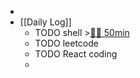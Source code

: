 -
- [[Daily Log]]
	- TODO shell >[🍅🍅 50min](#agenda-pomo://?t=f-1687071567742-1500%2Cf-1687074129576-1500)
	- TODO leetcode
	- TODO React coding
	-